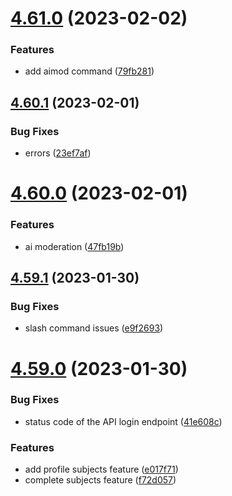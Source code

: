 # [4.61.0](https://github.com/onesoft-sudo/sudobot/compare/v4.60.1...v4.61.0) (2023-02-02)


### Features

* add aimod command ([79fb281](https://github.com/onesoft-sudo/sudobot/commit/79fb28162ffc489de9381a6e74ed724a5be4275d))



## [4.60.1](https://github.com/onesoft-sudo/sudobot/compare/v4.60.0...v4.60.1) (2023-02-01)


### Bug Fixes

* errors ([23ef7af](https://github.com/onesoft-sudo/sudobot/commit/23ef7af6852f8ebdee180b6728bbd8868be107c0))



# [4.60.0](https://github.com/onesoft-sudo/sudobot/compare/v4.59.1...v4.60.0) (2023-02-01)


### Features

* ai moderation ([47fb19b](https://github.com/onesoft-sudo/sudobot/commit/47fb19b1c9a1d45a628397d118dc46a15aefdc4d))



## [4.59.1](https://github.com/onesoft-sudo/sudobot/compare/v4.59.0...v4.59.1) (2023-01-30)


### Bug Fixes

* slash command issues ([e9f2693](https://github.com/onesoft-sudo/sudobot/commit/e9f2693e6a1a432bd7f6d9f2a7b4fa072556bfe8))



# [4.59.0](https://github.com/onesoft-sudo/sudobot/compare/v4.58.0...v4.59.0) (2023-01-30)


### Bug Fixes

* status code of the API login endpoint ([41e608c](https://github.com/onesoft-sudo/sudobot/commit/41e608c3a9d78190c3ef626ab6f57504251678c5))


### Features

* add profile subjects feature ([e017f71](https://github.com/onesoft-sudo/sudobot/commit/e017f71048d4020dcf4cdb33f584aebbe85b7ea0))
* complete subjects feature ([f72d057](https://github.com/onesoft-sudo/sudobot/commit/f72d0579aab4873461162ab54658bdcdf55c23ea))



